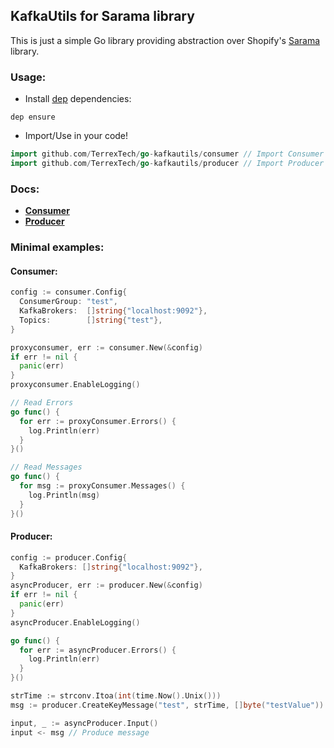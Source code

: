 ## KafkaUtils for Sarama library

This is just a simple Go library providing abstraction over Shopify's [Sarama][0] library.

### Usage:

* Install [dep][1] dependencies:

```
dep ensure
```
* Import/Use in your code!

```Go
import github.com/TerrexTech/go-kafkautils/consumer // Import Consumer
import github.com/TerrexTech/go-kafkautils/producer // Import Producer
```

### Docs:

* **[Consumer][2]**
* **[Producer][3]**

### Minimal examples:

#### Consumer:

```Go
config := consumer.Config{
  ConsumerGroup: "test",
  KafkaBrokers:  []string{"localhost:9092"},
  Topics:        []string{"test"},
}

proxyconsumer, err := consumer.New(&config)
if err != nil {
  panic(err)
}
proxyconsumer.EnableLogging()

// Read Errors
go func() {
  for err := proxyConsumer.Errors() {
    log.Println(err)
  }
}()

// Read Messages
go func() {
  for msg := proxyConsumer.Messages() {
    log.Println(msg)
  }
}()
```

#### Producer:

```Go
config := producer.Config{
  KafkaBrokers: []string{"localhost:9092"},
}
asyncProducer, err := producer.New(&config)
if err != nil {
  panic(err)
}
asyncProducer.EnableLogging()

go func() {
  for err := asyncProducer.Errors() {
    log.Println(err)
  }
}()

strTime := strconv.Itoa(int(time.Now().Unix()))
msg := producer.CreateKeyMessage("test", strTime, []byte("testValue"))

input, _ := asyncProducer.Input()
input <- msg // Produce message
```

  [0]: https://github.com/Shopify/sarama
  [1]: https://github.com/golang/dep
  [2]: https://godoc.org/github.com/TerrexTech/go-kafkautils/consumer
  [3]: https://godoc.org/github.com/TerrexTech/go-kafkautils/producer
